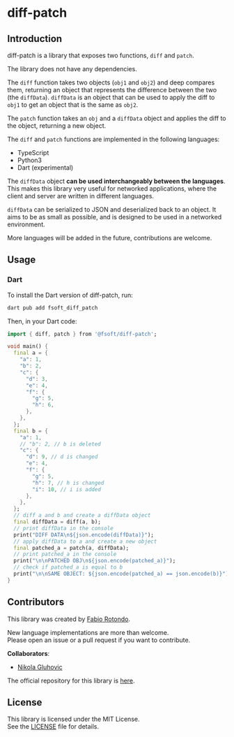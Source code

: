 # diff-patch

## Introduction

diff-patch is a library that exposes two functions, `diff` and `patch`.

The library does not have any dependencies.

The `diff` function takes two objects (`obj1` and `obj2`) and deep compares them, returning an object that represents the difference between the two (the `diffData`).
`diffData` is an object that can be used to apply the diff to `obj1` to get an object that is the same as `obj2`.

The `patch` function takes an `obj` and a `diffData` object and applies the diff to the object, returning a new object.

The `diff` and `patch` functions are implemented in the following languages:

  * TypeScript
  * Python3
  * Dart (experimental)

The `diffData` object **can be used interchangeably between the languages**.\
This makes this library very useful for networked applications, where the client and server are written in different languages.

`diffData` can be serialized to JSON and deserialized back to an object. It aims to be as small as possible, and is designed to be used in a networked environment.

More languages will be added in the future, contributions are welcome.

## Usage

### Dart

To install the Dart version of diff-patch, run:

```bash
dart pub add fsoft_diff_patch
```

Then, in your Dart code:

```dart
import { diff, patch } from '@fsoft/diff-patch';

void main() {
  final a = {
    "a": 1,
    "b": 2,
    "c": {
      "d": 3,
      "e": 4,
      "f": {
        "g": 5,
        "h": 6,
      },
    },
  };
  final b = {
    "a": 1,
    // "b": 2, // b is deleted
    "c": {
      "d": 9, // d is changed
      "e": 4,
      "f": {
        "g": 5,
        "h": 7, // h is changed
        "i": 10, // i is added
      },
    },
  };
  // diff a and b and create a diffData object
  final diffData = diff(a, b);
  // print diffData in the console
  print("DIFF DATA\n${json.encode(diffData)}");
  // apply diffData to a and create a new object
  final patched_a = patch(a, diffData);
  // print patched_a in the console
  print("\n\nPATCHED OBJ\n${json.encode(patched_a)}");
  // check if patched_a is equal to b
  print("\n\nSAME OBJECT: ${json.encode(patched_a) == json.encode(b)}");
}
```

## Contributors

This library was created by [Fabio Rotondo](https://github.com/fsoft72).

New language implementations are more than welcome.\
Please open an issue or a pull request if you want to contribute.

**Collaborators**:

  * [Nikola Gluhovic](https://github.com/nini-os)


The official repository for this library is [here](https://github.com/fsoft72/diff-patch).

## License

This library is licensed under the MIT License.\
See the [LICENSE](LICENSE) file for details.
